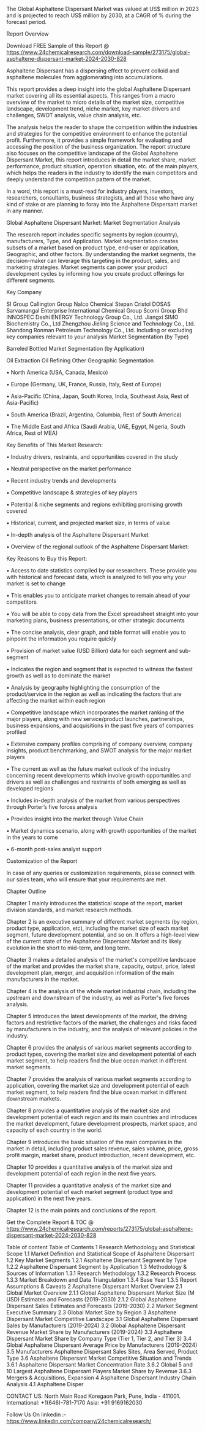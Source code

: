 The Global Asphaltene Dispersant Market was valued at US$ million in 2023 and is projected to reach US$ million by 2030, at a CAGR of % during the forecast period.

Report Overview

Download FREE Sample of this Report @ https://www.24chemicalresearch.com/download-sample/273175/global-asphaltene-dispersant-market-2024-2030-828

Asphaltene Dispersant has a dispersing effect to prevent colloid and asphaltene molecules from agglomerating into accumulations.

This report provides a deep insight into the global Asphaltene Dispersant market covering all its essential aspects. This ranges from a macro overview of the market to micro details of the market size, competitive landscape, development trend, niche market, key market drivers and challenges, SWOT analysis, value chain analysis, etc.

The analysis helps the reader to shape the competition within the industries and strategies for the competitive environment to enhance the potential profit. Furthermore, it provides a simple framework for evaluating and accessing the position of the business organization. The report structure also focuses on the competitive landscape of the Global Asphaltene Dispersant Market, this report introduces in detail the market share, market performance, product situation, operation situation, etc. of the main players, which helps the readers in the industry to identify the main competitors and deeply understand the competition pattern of the market.

In a word, this report is a must-read for industry players, investors, researchers, consultants, business strategists, and all those who have any kind of stake or are planning to foray into the Asphaltene Dispersant market in any manner.

Global Asphaltene Dispersant Market: Market Segmentation Analysis

The research report includes specific segments by region (country), manufacturers, Type, and Application. Market segmentation creates subsets of a market based on product type, end-user or application, Geographic, and other factors. By understanding the market segments, the decision-maker can leverage this targeting in the product, sales, and marketing strategies. Market segments can power your product development cycles by informing how you create product offerings for different segments.

Key Company

SI Group
Callington Group
Nalco Chemical
Stepan
Cristol
DOSAS
Sarvamangal Enterprise
International Chemical Group
Scomi Group Bhd
INNOSPEC
Deshi ENERGY Technology Group Co., Ltd.
Jiangxi SIMO Biochemistry Co., Ltd
Zhengzhou Jieling Science and Technology Co., Ltd.
Shandong Ronman Petroleum Technology Co., Ltd.
Including or excluding key companies relevant to your analysis
Market Segmentation (by Type)

Barreled
Bottled
Market Segmentation (by Application)

Oil Extraction
Oil Refining
Other
Geographic Segmentation

• North America (USA, Canada, Mexico)

• Europe (Germany, UK, France, Russia, Italy, Rest of Europe)

• Asia-Pacific (China, Japan, South Korea, India, Southeast Asia, Rest of Asia-Pacific)

• South America (Brazil, Argentina, Columbia, Rest of South America)

• The Middle East and Africa (Saudi Arabia, UAE, Egypt, Nigeria, South Africa, Rest of MEA)

Key Benefits of This Market Research:

• Industry drivers, restraints, and opportunities covered in the study

• Neutral perspective on the market performance

• Recent industry trends and developments

• Competitive landscape & strategies of key players

• Potential & niche segments and regions exhibiting promising growth covered

• Historical, current, and projected market size, in terms of value

• In-depth analysis of the Asphaltene Dispersant Market

• Overview of the regional outlook of the Asphaltene Dispersant Market:

Key Reasons to Buy this Report:

• Access to date statistics compiled by our researchers. These provide you with historical and forecast data, which is analyzed to tell you why your market is set to change

• This enables you to anticipate market changes to remain ahead of your competitors

• You will be able to copy data from the Excel spreadsheet straight into your marketing plans, business presentations, or other strategic documents

• The concise analysis, clear graph, and table format will enable you to pinpoint the information you require quickly

• Provision of market value (USD Billion) data for each segment and sub-segment

• Indicates the region and segment that is expected to witness the fastest growth as well as to dominate the market

• Analysis by geography highlighting the consumption of the product/service in the region as well as indicating the factors that are affecting the market within each region

• Competitive landscape which incorporates the market ranking of the major players, along with new service/product launches, partnerships, business expansions, and acquisitions in the past five years of companies profiled

• Extensive company profiles comprising of company overview, company insights, product benchmarking, and SWOT analysis for the major market players

• The current as well as the future market outlook of the industry concerning recent developments which involve growth opportunities and drivers as well as challenges and restraints of both emerging as well as developed regions

• Includes in-depth analysis of the market from various perspectives through Porter’s five forces analysis

• Provides insight into the market through Value Chain

• Market dynamics scenario, along with growth opportunities of the market in the years to come

• 6-month post-sales analyst support

Customization of the Report

In case of any queries or customization requirements, please connect with our sales team, who will ensure that your requirements are met.

Chapter Outline

Chapter 1 mainly introduces the statistical scope of the report, market division standards, and market research methods.

Chapter 2 is an executive summary of different market segments (by region, product type, application, etc), including the market size of each market segment, future development potential, and so on. It offers a high-level view of the current state of the Asphaltene Dispersant Market and its likely evolution in the short to mid-term, and long term.

Chapter 3 makes a detailed analysis of the market's competitive landscape of the market and provides the market share, capacity, output, price, latest development plan, merger, and acquisition information of the main manufacturers in the market.

Chapter 4 is the analysis of the whole market industrial chain, including the upstream and downstream of the industry, as well as Porter's five forces analysis.

Chapter 5 introduces the latest developments of the market, the driving factors and restrictive factors of the market, the challenges and risks faced by manufacturers in the industry, and the analysis of relevant policies in the industry.

Chapter 6 provides the analysis of various market segments according to product types, covering the market size and development potential of each market segment, to help readers find the blue ocean market in different market segments.

Chapter 7 provides the analysis of various market segments according to application, covering the market size and development potential of each market segment, to help readers find the blue ocean market in different downstream markets.

Chapter 8 provides a quantitative analysis of the market size and development potential of each region and its main countries and introduces the market development, future development prospects, market space, and capacity of each country in the world.

Chapter 9 introduces the basic situation of the main companies in the market in detail, including product sales revenue, sales volume, price, gross profit margin, market share, product introduction, recent development, etc.

Chapter 10 provides a quantitative analysis of the market size and development potential of each region in the next five years.

Chapter 11 provides a quantitative analysis of the market size and development potential of each market segment (product type and application) in the next five years.

Chapter 12 is the main points and conclusions of the report.

Get the Complete Report & TOC @ https://www.24chemicalresearch.com/reports/273175/global-asphaltene-dispersant-market-2024-2030-828

Table of content
Table of Contents
1 Research Methodology and Statistical Scope
1.1 Market Definition and Statistical Scope of Asphaltene Dispersant
1.2 Key Market Segments
1.2.1 Asphaltene Dispersant Segment by Type
1.2.2 Asphaltene Dispersant Segment by Application
1.3 Methodology & Sources of Information
1.3.1 Research Methodology
1.3.2 Research Process
1.3.3 Market Breakdown and Data Triangulation
1.3.4 Base Year
1.3.5 Report Assumptions & Caveats
2 Asphaltene Dispersant Market Overview
2.1 Global Market Overview
2.1.1 Global Asphaltene Dispersant Market Size (M USD) Estimates and Forecasts (2019-2030)
2.1.2 Global Asphaltene Dispersant Sales Estimates and Forecasts (2019-2030)
2.2 Market Segment Executive Summary
2.3 Global Market Size by Region
3 Asphaltene Dispersant Market Competitive Landscape
3.1 Global Asphaltene Dispersant Sales by Manufacturers (2019-2024)
3.2 Global Asphaltene Dispersant Revenue Market Share by Manufacturers (2019-2024)
3.3 Asphaltene Dispersant Market Share by Company Type (Tier 1, Tier 2, and Tier 3)
3.4 Global Asphaltene Dispersant Average Price by Manufacturers (2019-2024)
3.5 Manufacturers Asphaltene Dispersant Sales Sites, Area Served, Product Type
3.6 Asphaltene Dispersant Market Competitive Situation and Trends
3.6.1 Asphaltene Dispersant Market Concentration Rate
3.6.2 Global 5 and 10 Largest Asphaltene Dispersant Players Market Share by Revenue
3.6.3 Mergers & Acquisitions, Expansion
4 Asphaltene Dispersant Industry Chain Analysis
4.1 Asphaltene Disper

CONTACT US:
North Main Road Koregaon Park, Pune, India - 411001.
International: +1(646)-781-7170
Asia: +91 9169162030

Follow Us On linkedin :- https://www.linkedin.com/company/24chemicalresearch/
